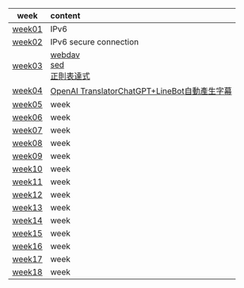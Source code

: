 |               week                | content                           |                          
| :-------------------------------: | :---------------------------------| 
|         [week01](week1.md)        |               IPv6                |                                       
|         [week02](week2.md)        |       IPv6 secure connection      |
|         [week03](week3.md)        | [webdav]()<br>[sed]()<br>[正則表達式]()     |
|         [week04](week4.md)        |[OpenAI Translator]()[ChatGPT+LineBot]()[自動產生字幕]()|
|         [week05](week5.md)        |               week                |
|         [week06](week6.md)        |               week                |
|         [week07](week7.md)        |               week                |
|         [week08](week8.md)        |               week                |
|         [week09](week9.md)        |               week                |
|         [week10](week10.md)       |               week                |
|         [week11](week11.md)       |               week                |
|         [week12](week12.md)       |               week                |
|         [week13](week13.md)       |               week                |
|         [week14](week14.md)       |               week                |
|         [week15](week15.md)       |               week                |
|         [week16](week16.md)       |               week                |
|         [week17](week17.md)       |               week                |
|         [week18](week18.md)       |               week                |
